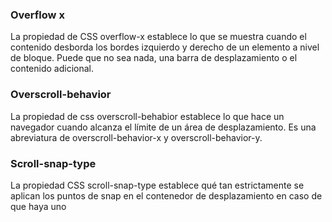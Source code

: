 ### Overflow x
La propiedad de CSS overflow-x establece lo que se muestra cuando el contenido desborda los bordes izquierdo y derecho de un elemento a nivel de bloque. Puede que no sea nada, una barra de desplazamiento o el contenido adicional.

### Overscroll-behavior
La propiedad de css overscroll-behabior establece lo que hace un navegador cuando alcanza el límite de un área de desplazamiento. Es una abreviatura de overscroll-behavior-x y overscroll-behavior-y.

### Scroll-snap-type
La propiedad CSS scroll-snap-type establece qué tan estrictamente se aplican los puntos de snap en el contenedor de desplazamiento en caso de que haya uno
